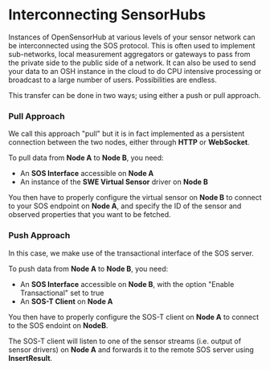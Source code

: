 Interconnecting SensorHubs
===

Instances of OpenSensorHub at various levels of your sensor network can be interconnected using the SOS protocol. This is often used to implement sub-networks, local measurement aggregators or gateways to pass from the private side to the public side of a network. It can also be used to send your data to an OSH instance in the cloud to do CPU intensive processing or broadcast to a large number of users. Possibilities are endless.

This transfer can be done in two ways; using either a push or pull approach.


### Pull Approach

We call this approach "pull" but it is in fact implemented as a persistent connection between the two nodes, either through **HTTP** or **WebSocket**.

To pull data from **Node A** to **Node B**, you need:

- An **SOS Interface** accessible on **Node A**
- An instance of the **SWE Virtual Sensor** driver on **Node B**

You then have to properly configure the virtual sensor on **Node B** to connect to your SOS endpoint on **Node A**, and specify the ID of the sensor and observed properties that you want to be fetched.



### Push Approach

In this case, we make use of the transactional interface of the SOS server.

To push data from **Node A** to **Node B**, you need:

- An **SOS Interface** accessible on **Node B**, with the option "Enable Transactional" set to true
- An **SOS-T Client** on **Node A**

You then have to properly configure the SOS-T client on **Node A** to connect to the SOS endoint on **NodeB**.

The SOS-T client will listen to one of the sensor streams (i.e. output of sensor drivers) on **Node A** and forwards it to the remote SOS server using **InsertResult**.
